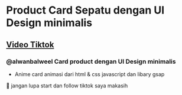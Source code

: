 # Product Card Sepatu dengan UI Design minimalis
## [Video Tiktok](https://vt.tiktok.com/ZSFyon5HF/)
### @alwanbalweel Card product dengan UI Design minimalis

- Anime card animasi dari html & css javascript dan libary gsap

💙 jangan lupa start dan follow tiktok saya makasih
